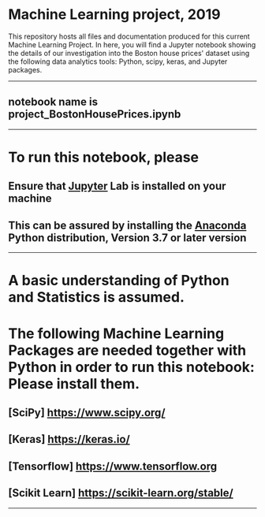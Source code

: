 # Machine Learning project, 2019
This repository hosts all files and documentation produced for this current Machine Learning Project.
In here, you will find a Jupyter notebook showing the details of our investigation into the Boston house prices' dataset using the following data analytics tools: Python, scipy, keras, and Jupyter packages.
***
## notebook name is project_BostonHousePrices.ipynb
***
# To run this notebook, please
## Ensure that [Jupyter](http://jupyter.org) Lab is installed on your machine
## This can be assured by installing the [Anaconda](https://www.anaconda.com) Python distribution, Version 3.7 or later version
***
# A basic understanding of Python and Statistics is assumed. 
# The following Machine Learning Packages are needed together with Python in order to run this notebook: Please install them.
##  [SciPy] https://www.scipy.org/
##  [Keras] https://keras.io/
##  [Tensorflow] https://www.tensorflow.org
##  [Scikit Learn] https://scikit-learn.org/stable/
***
